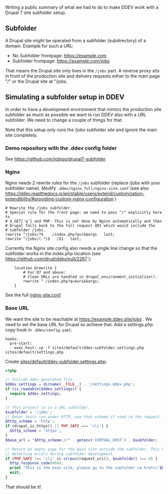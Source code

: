 Writing a public summary of what we had to do to make DDEV work with a Drupal 7 site subfolder setup.

## Subfolder

A Drupal site might be operated from a subfolder (subdirectory) of a domain. Example for such a URL:
* No Subfolder frontpage: https://example.com
* Subfolder frontpage: https://example.com/jobs

That means the Drupal site only lives in the `/jobs` part. A reverse proxy sits in front of the production site and delivers requests either to the main page "/" or the Drupal site at "/jobs.

## Simulating a subfolder setup in DDEV

In order to have a development environment that mimics the production site subfolder as much as possible we want to run DDEV also with a URL subfolder. We need to change a couple of things for that.

Note that this setup only runs the /jobs subfolder site and ignore the main site completely.

### Demo repository with the .ddev config folder

See https://github.com/jobiqo/drupal7-subfolder

### Nginx

Nginx needs 2 rewrite rules for the `/jobs` subfolder (replace /jobs with your subfolder name). Modify `.ddev/nginx_full/nginx-site.conf` (see also https://ddev.readthedocs.io/en/stable/users/extend/customization-extendibility/#providing-custom-nginx-configuration )

```
# Rewrite the /jobs subfolder.
# Special rule for the front page: we need to pass "/" explicitly here to
# $_GET['q'] and PHP. This is not done by Nginx automatically and then
# Drupal falls back to the full request URI which would include the
# subfolder /jobs.
rewrite ^/jobs/?$    /index.php?q=/&$args   last;
rewrite ^/jobs/(.*)$   /$1   last;
```

Currently the Nginx site config also needs a single line change so that the subfolder works in the index.php location (see https://github.com/drud/ddev/pull/2267 ):

```
    location @rewrite {
        # For D7 and above:
        # Clean URLs are handled in drupal_environment_initialize().
        rewrite ^ /index.php?q=$uri&$args;
    }
```

See the full [nginx-site.conf](dot.ddev/nginx_full/nginx-site.conf)

### Base URL

We want the site to be reachable at https://example.ddev.site/jobs . We need to set the base URL for Drupal so achieve that. Add a settings.php copy hook in `.ddev/config.yaml`:

```
hooks:
  pre-start:
  - exec-host: cp -f sites/default/ddev-subfolder.settings.php sites/default/settings.php
```

Create [sites/default/ddev-subfolder.settings.php](sites/default/ddev-subfolder.settings.php):

```php
<?php

// Include ddev generated file.
$ddev_settings = dirname(__FILE__) . '/settings.ddev.php';
if (is_readable($ddev_settings)) {
  require $ddev_settings;
}

// This project is in a URL subfolder.
$subfolder = '/jobs';
// Behat tests run under HTTP, use that scheme if used in the request.
$http_scheme = 'http';
if (drupal_is_https() || PHP_SAPI === 'cli') {
  $http_scheme = 'https';
}
$base_url = "$http_scheme://" . getenv('VIRTUAL_HOST') . $subfolder;

// Return an empty page for the main site outside the subfolder. This helps
// detecting errors during subfolder development.
if (PHP_SAPI !== 'cli' && strpos(request_uri(), $subfolder) !== 0) {
  http_response_code(404);
  print "This is the main site, please go to the subfolder <a href=\"$base_url\">$base_url</a>";
  exit;
}
```

That should be it!
